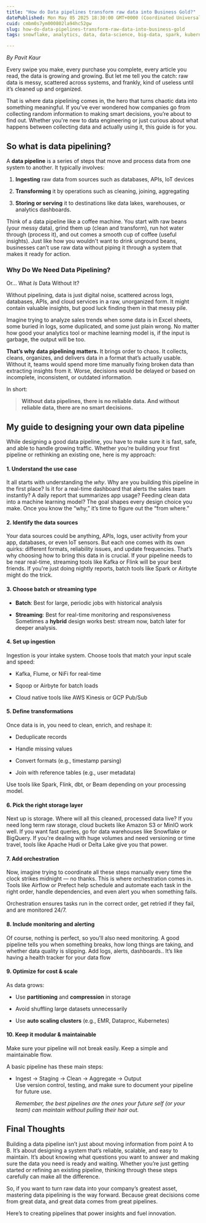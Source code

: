```yaml
---
title: "How do Data pipelines transform raw data into Business Gold?"
datePublished: Mon May 05 2025 18:30:00 GMT+0000 (Coordinated Universal Time)
cuid: cmbm0s7ym000802la94hc52gw
slug: how-do-data-pipelines-transform-raw-data-into-business-gold
tags: snowflake, analytics, data, data-science, big-data, spark, kubernetes, kafka, airflow, pipeline, data-engineering, metadata, apache-flink, airbyte, minio

---
```


*By Pavit Kaur*

Every swipe you make, every purchase you complete, every article you read, the data is growing and growing. But let me tell you the catch: raw data is messy, scattered across systems, and frankly, kind of useless until it’s cleaned up and organized.

That is where data pipelining comes in, the hero that turns chaotic data into something meaningful. If you've ever wondered how companies go from collecting random information to making smart decisions, you’re about to find out. Whether you're new to data engineering or just curious about what happens between collecting data and actually using it, this guide is for you.

## So what is data pipelining?

A **data pipeline** is a series of steps that move and process data from one system to another. It typically involves:

1. **Ingesting** raw data from sources such as databases, APIs, IoT devices
    
2. **Transforming** it by operations such as cleaning, joining, aggregating
    
3. **Storing or serving** it to destinations like data lakes, warehouses, or analytics dashboards.
    

Think of a data pipeline like a coffee machine. You start with raw beans (your messy data), grind them up (clean and transform), run hot water through (process it), and out comes a smooth cup of coffee (useful insights). Just like how you wouldn't want to drink unground beans, businesses can’t use raw data without piping it through a system that makes it ready for action.

### Why Do We Need Data Pipelining?

Or… What *Is* Data Without It?

Without pipelining, data is just digital noise, scattered across logs, databases, APIs, and cloud services in a raw, unorganized form. It might contain valuable insights, but good luck finding them in that messy pile.

Imagine trying to analyze sales trends when some data is in Excel sheets, some buried in logs, some duplicated, and some just plain wrong. No matter how good your analytics tool or machine learning model is, if the input is garbage, the output will be too.

**That’s why data pipelining matters.** It brings order to chaos. It collects, cleans, organizes, and delivers data in a format that’s actually usable. Without it, teams would spend more time manually fixing broken data than extracting insights from it. Worse, decisions would be delayed or based on incomplete, inconsistent, or outdated information.

In short:

> **Without data pipelines, there is no reliable data. And without reliable data, there are no smart decisions.**

## My guide to designing your own data pipeline

While designing a good data pipeline, you have to make sure it is fast, safe, and able to handle growing traffic. Whether you’re building your first pipeline or rethinking an existing one, here is my approach:

#### 1\. **Understand the use case**

It all starts with understanding the *why*. Why are you building this pipeline in the first place? Is it for a real-time dashboard that alerts the sales team instantly? A daily report that summarizes app usage? Feeding clean data into a machine learning model? The goal shapes every design choice you make. Once you know the “why,” it’s time to figure out the “from where.”

#### 2\. **Identify the data sources**

Your data sources could be anything, APIs, logs, user activity from your app, databases, or even IoT sensors. But each one comes with its own quirks: different formats, reliability issues, and update frequencies. That’s why choosing how to bring this data in is crucial. If your pipeline needs to be near real-time, streaming tools like Kafka or Flink will be your best friends. If you're just doing nightly reports, batch tools like Spark or Airbyte might do the trick.

#### 3\. **Choose batch or streaming type**

* **Batch**: Best for large, periodic jobs with historical analysis
    
* **Streaming**: Best for real-time monitoring and responsiveness  
    Sometimes a **hybrid** design works best: stream now, batch later for deeper analysis.
    

#### 4\. **Set up ingestion**

Ingestion is your intake system. Choose tools that match your input scale and speed:

* Kafka, Flume, or NiFi for real-time
    
* Sqoop or Airbyte for batch loads
    
* Cloud native tools like AWS Kinesis or GCP Pub/Sub
    

#### 5\. **Define transformations**

Once data is in, you need to clean, enrich, and reshape it:

* Deduplicate records
    
* Handle missing values
    
* Convert formats (e.g., timestamp parsing)
    
* Join with reference tables (e.g., user metadata)
    

Use tools like Spark, Flink, dbt, or Beam depending on your processing model.

#### 6\. **Pick the right storage layer**

Next up is storage. Where will all this cleaned, processed data live? If you need long term raw storage, cloud buckets like Amazon S3 or MinIO work well. If you want fast queries, go for data warehouses like Snowflake or BigQuery. If you're dealing with huge volumes and need versioning or time travel, tools like Apache Hudi or Delta Lake give you that power.

#### 7\. **Add orchestration**

Now, imagine trying to coordinate all these steps manually every time the clock strikes midnight — no thanks. This is where orchestration comes in. Tools like Airflow or Prefect help schedule and automate each task in the right order, handle dependencies, and even alert you when something fails.

Orchestration ensures tasks run in the correct order, get retried if they fail, and are monitored 24/7.

#### 8\. **Include monitoring and alerting**

Of course, nothing is perfect, so you'll also need monitoring. A good pipeline tells you when something breaks, how long things are taking, and whether data quality is slipping. Add logs, alerts, dashboards.. It’s like having a health tracker for your data flow

#### 9\. **Optimize for cost & scale**

As data grows:

* Use **partitioning** and **compression** in storage
    
* Avoid shuffling large datasets unnecessarily
    
* Use **auto scaling clusters** (e.g., EMR, Dataproc, Kubernetes)
    

#### 10\. **Keep it modular & maintainable**

Make sure your pipeline will not break easily. Keep a simple and maintainable flow.

A basic pipeline has these main steps:

* Ingest → Staging → Clean → Aggregate → Output  
    Use version control, testing, and make sure to document your pipeline for future use.
    
    *Remember, the best pipelines are the ones your future self (or your team) can maintain without pulling their hair out.*
    

## Final Thoughts

Building a data pipeline isn’t just about moving information from point A to B. It’s about designing a system that’s reliable, scalable, and easy to maintain. It’s about knowing what questions you want to answer and making sure the data you need is ready and waiting. Whether you’re just getting started or refining an existing pipeline, thinking through these steps carefully can make all the difference.

So, if you want to turn raw data into your company’s greatest asset, mastering data pipelining is the way forward. Because great decisions come from great data, and great data comes from great pipelines.

Here’s to creating pipelines that power insights and fuel innovation.